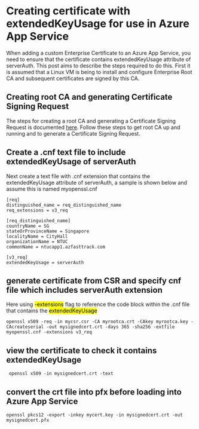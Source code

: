 # Creating certificate with extendedKeyUsage for use in Azure App Service

When adding a custom Enterprise Certificate to an Azure App Service, you need to ensure that the certificate contains extendedKeyUsage attribute of serverAuth. This post aims to describe the steps required to do this. First it is assumed that a Linux VM is being to install and configure Enterprise Root CA and subsequent certificates are signed by this CA.

## Creating root CA and generating Certificate Signing Request

The steps for creating a root CA and generating a Certificate Signing Request is documented [here](https://learn.microsoft.com/en-us/azure/application-gateway/self-signed-certificates). Follow these steps to get root CA up and running and to generate a Certificate Signing Request.


## Create a .cnf text file to include extendedKeyUsage of serverAuth

Next create a text file with .cnf extension that contains the extendedKeyUsage attribute of serverAuth, a sample is shown below and assume this is named myopenssl.cnf

```
[req]
distinguished_name = req_distinguished_name
req_extensions = v3_req

[req_distinguished_name]
countryName = SG
stateOrProvinceName = Singapore
localityName = CityHall
organizationName = NTUC
commonName = ntucapp1.azfasttrack.com

[v3_req]
extendedKeyUsage = serverAuth
```
## generate certificate from CSR and specify cnf file which includes serverAuth extension

Here using <mark>-extensions</mark> flag to reference the code block within the .cnf file that contains the <mark>extendedKeyUsage</mark>
```
openssl x509 -req -in mycsr.csr -CA myrootca.crt -CAkey myrootca.key -CAcreateserial -out mysignedcert.crt -days 365 -sha256 -extfile myopenssl.cnf -extensions v3_req
```

## view the certificate to check it contains extendedKeyUsage
```
 openssl x509 -in mysignedcert.crt -text
```

## convert the crt file into pfx before loading into Azure App Service
```
openssl pkcs12 -export -inkey mycert.key -in mysignedcert.crt -out mysignedcert.pfx
```
